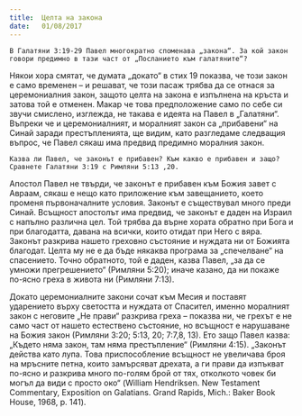 ```yaml
---
title:  Целта на закона
date:   01/08/2017
---
```


`В Галатяни 3:19-29 Павел многократно споменава „закона“. За кой закон говори предимно в тази част от „Посланието към галатяните“?`

Някои хора смятат, че думата „докато“ в стих 19 показва, че този закон е само временен – и решават, че този пасаж трябва да се отнася за церемониалния закон, защото целта на закона е изпълнена на кръста и затова той е отменен. Макар че това предположение само по себе си звучи смислено, изглежда, не такава е идеята на Павел в „Галатяни“. Въпреки че и церемониалният, и моралният закон са „прибавени“ на Синай заради престъпленията, ще видим, като разгледаме следващия въпрос, че Павел сякаш има предвид предимно моралния закон.

`Казва ли Павел, че законът е прибавен? Към какво е прибавен и защо? Сравнете Галатяни 3:19 с Римляни 5:13 ,20.`

Апостол Павел не твърди, че законът е прибавен към Божия завет с Авраам, сякаш е нещо като приложение към завещанието, което променя първоначалните условия. Законът е съществувал много преди Синай. Всъщност апостолът има предвид, че законът е даден на Израил с напълно различна цел. Той трябва да върне хората обратно при Бога и при благодатта, давана на всички, които отидат при Него с вяра. Законът разкрива нашето греховно състояние и нуждата ни от Божията благодат. Целта му не е да бъде някаква програма за „спечелване“ на спасението. Точно обратното, той е даден, казва Павел, „за да се умножи прегрешението“ (Римляни 5:20); иначе казано, да ни покаже по-ясно греха в живота ни (Римляни 7:13).

Докато церемониалните закони сочат към Месия и поставят ударението върху светостта и нуждата от Спасител, именно моралният закон с неговите „Не прави“ разкрива греха – показва ни, че грехът е не само част от нашето естествено състояние, но всъщност е нарушаване на Божия закон (Римляни 3:20; 5:13, 20; 7:7,8, 13). Ето защо Павел казва: „Където няма закон, там няма престъпление“ (Римляни 4:15). „Законът действа като лупа. Това приспособление всъщност не увеличава броя на мръсните петна, които замърсяват дрехата, а ги прави да изпъкват по-ясно и разкрива много по-голям брой от тях, отколкото човек би могъл да види с просто око“ (William Hendriksen. New Testament Commentary, Exposition on Galatians. Grand Rapids, Mich.: Baker Book House, 1968, p. 141).
